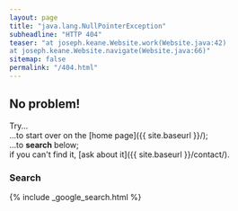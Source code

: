 ```yaml
---
layout: page
title: "java.lang.NullPointerException"
subheadline: "HTTP 404"
teaser: "at joseph.keane.Website.work(Website.java:42)
at joseph.keane.Website.navigate(Website.java:66)"
sitemap: false
permalink: "/404.html"
---
```

## No problem!

Try...  
...to start over on the [home page]({{ site.baseurl }}/);  
...to **search** below;  
if you can't find it, [ask about it]({{ site.baseurl }}/contact/).

### Search

{% include _google_search.html %}
